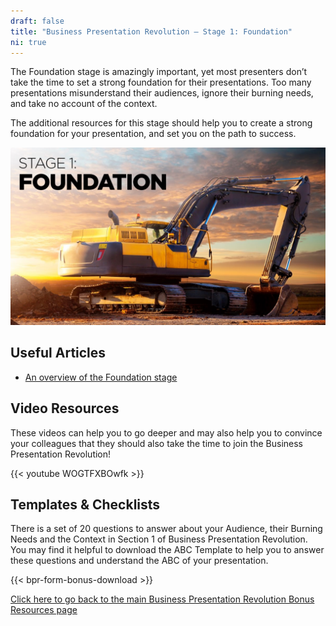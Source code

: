 ```yaml
---
draft: false
title: "Business Presentation Revolution – Stage 1: Foundation"
ni: true
---
```


The Foundation stage is amazingly important, yet most presenters don’t take the time to set a strong foundation for their presentations. Too many presentations misunderstand their audiences, ignore their burning needs, and take no account of the context.

The additional resources for this stage should help you to create a strong foundation for your presentation, and set you on the path to success.

![Stage 1 Foundation](stage-1-foundation.jpg)

## Useful Articles

* [An overview of the Foundation stage](https://www.ideasonstage.com/news/2021/06/10/2021-06-10-the_foundation_stage/)

## Video Resources

These videos can help you to go deeper and may also help you to convince your colleagues that they should also take the time to join the Business Presentation Revolution!

{{< youtube WOGTFXBOwfk >}}

## Templates & Checklists

There is a set of 20 questions to answer about your Audience, their Burning Needs and the Context in Section 1 of Business Presentation Revolution. You may find it helpful to download the ABC Template to help you to answer these questions and understand the ABC of your presentation.

{{< bpr-form-bonus-download >}}

[Click here to go back to the main Business Presentation Revolution Bonus Resources page](/business-presentation-revolution/book/bonus-content/)
